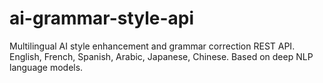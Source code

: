 # ai-grammar-style-api
Multilingual AI style enhancement and grammar correction REST API. English, French, Spanish, Arabic, Japanese, Chinese. Based on deep NLP language models.
